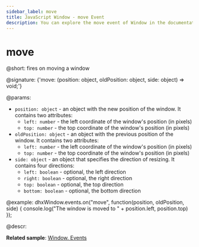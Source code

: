 ```yaml
---
sidebar_label: move
title: JavaScript Window - move Event 
description: You can explore the move event of Window in the documentation of the DHTMLX JavaScript UI library. Browse developer guides and API reference, try out code examples and live demos, and download a free 30-day evaluation version of DHTMLX Suite.
---
```


# move

@short: fires on moving a window

@signature: {'move: (position: object, oldPosition: object, side: object) => void;'}

@params:
- `position: object` - an object with the new position of the window. It contains two attributes:
    - `left: number` - the left coordinate of the window's position (in pixels)
    - `top: number` - the top coordinate of the window's position (in pixels)
- `oldPosition: object` - an object with the previous position of the window. It contains two attributes:
    - `left: number` - the left coordinate of the window's position (in pixels)
    - `top: number` - the top coordinate of the window's position (in pixels)
- `side: object` - an object that specifies the direction of resizing. It contains four directions:
    - `left: boolean` - optional, the left direction
    - `right: boolean` - optional, the right direction
    - `top: boolean` - optional, the top direction
    - `bottom: boolean` - optional, the bottom direction

@example:
dhxWindow.events.on("move", function(position, oldPosition, side) {
    console.log("The window is moved to " + position.left, position.top)
});

@descr:

**Related sample**: [Window. Events](https://snippet.dhtmlx.com/jfu4upwd)

[comment]: # (@related: window/handling_events.md)

